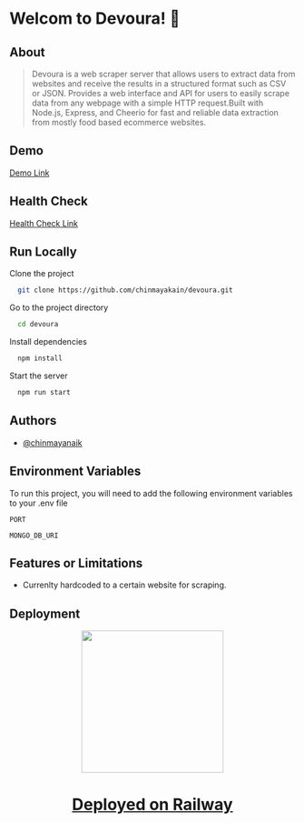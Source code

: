 
# Welcom to Devoura! 👋


## About

> Devoura is a web scraper server that allows users to extract data from websites and receive the results in a structured format such as CSV or JSON. Provides a web interface and API for users to easily scrape data from any webpage with a simple HTTP request.Built with Node.js, Express, and Cheerio for fast and reliable data extraction from mostly food based ecommerce websites.


## Demo

[Demo Link](https://devoura-production.up.railway.app/)

## Health Check

[Health Check Link](https://devoura-production.up.railway.app/healthCheck/)


## Run Locally

Clone the project

```bash
  git clone https://github.com/chinmayakain/devoura.git
```

Go to the project directory

```bash
  cd devoura
```

Install dependencies

```bash
  npm install
```

Start the server

```bash
  npm run start
```


## Authors

- [@chinmayanaik](https://www.github.com/chinmayakain)


## Environment Variables

To run this project, you will need to add the following environment variables to your .env file

`PORT`

`MONGO_DB_URI`


## Features or Limitations

- Currenlty hardcoded to a certain website for scraping.


## Deployment

<p align="center">
  <img src="https://railway.app/brand/logo-light.png" width="250">
<p>

 
<div align="center">
    <h1>
        <a href="https://railway.app/">
            Deployed on Railway
        </a>
    </h1>
</div>
